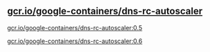 
[gcr.io/google-containers/dns-rc-autoscaler](https://hub.docker.com/r/anjia0532/google-containers.dns-rc-autoscaler/tags/)
-----


[gcr.io/google-containers/dns-rc-autoscaler:0.5](https://hub.docker.com/r/anjia0532/google-containers.dns-rc-autoscaler/tags/)


[gcr.io/google-containers/dns-rc-autoscaler:0.6](https://hub.docker.com/r/anjia0532/google-containers.dns-rc-autoscaler/tags/)


